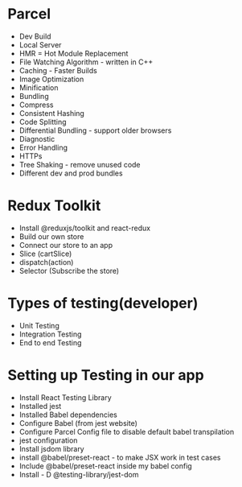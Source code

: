 # Parcel

- Dev Build
- Local Server
- HMR = Hot Module Replacement
- File Watching Algorithm - written in C++
- Caching - Faster Builds
- Image Optimization
- Minification
- Bundling
- Compress
- Consistent Hashing
- Code Splitting
- Differential Bundling - support older browsers
- Diagnostic
- Error Handling
- HTTPs
- Tree Shaking - remove unused code
- Different dev and prod bundles

# Redux Toolkit

- Install @reduxjs/toolkit and react-redux
- Build our own store
- Connect our store to an app
- Slice (cartSlice)
- dispatch(action)
- Selector (Subscribe the store)

# Types of testing(developer)

- Unit Testing
- Integration Testing
- End to end Testing

# Setting up Testing in our app

- Install React Testing Library
- Installed jest
- Installed Babel dependencies
- Configure Babel (from jest website)
- Configure Parcel Config file to disable default babel transpilation
- jest configuration
- Install jsdom library
- install @babel/preset-react - to make JSX work in test cases
- Include @babel/preset-react inside my babel config
- Install - D @testing-library/jest-dom
